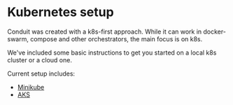 # Kubernetes setup
Conduit was created with a k8s-first approach. While it can work in docker-swarm, compose and other orchestrators, the main focus is on k8s.

We've included some basic instructions to get you started on a local k8s cluster or a cloud one.

Current setup includes:
- [Minikube](minikube.md)
- [AKS](aks.md)
